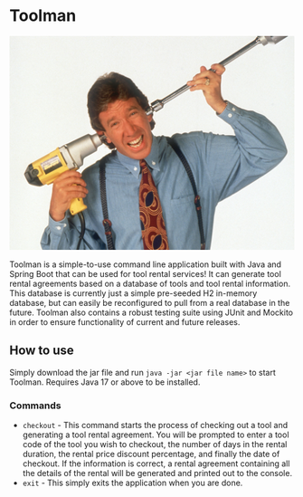 # Toolman

![Tim "The Toolman" Taylor](./cover-image.png)

Toolman is a simple-to-use command line application built with Java and Spring Boot that can be used for tool rental services! It can generate tool rental agreements based on a database of tools and tool rental information. This database is currently just a simple pre-seeded H2 in-memory database, but can easily be reconfigured to pull from a real database in the future. Toolman also contains a robust testing suite using JUnit and Mockito in order to ensure functionality of current and future releases.

## How to use
Simply download the jar file and run `java -jar <jar file name>` to start Toolman. Requires Java 17 or above to be installed.

### Commands
 - `checkout` - This command starts the process of checking out a tool and generating a tool rental agreement. You will be prompted to enter a tool code of the tool you wish to checkout, the number of days in the rental duration, the rental price discount percentage, and finally the date of checkout. If the information is correct, a rental agreement containing all the details of the rental will be generated and printed out to the console.
 - `exit` - This simply exits the application when you are done.